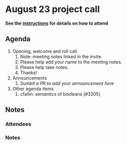 # August 23 project call

**See the [instructions](../README.md) for details on how to attend**

## Agenda
1. Opening, welcome and roll call
    1. Note: meeting notes linked in the invite.
    1. Please help add your name to the meeting notes.
    1. Please help take notes.
    1. Thanks!
1. Announcements
    1. _Sumbit a PR to add your announcement here_
1. Other agenda items
    1. cfallin: semantics of booleans (#3205)

## Notes

### Attendees

### Notes
